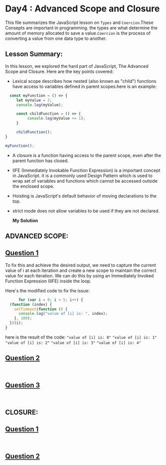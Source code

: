 
# Day4 : Advanced Scope and Closure
This file summarizes the JavaScript lesson on `Types` and `Coercion`.These Consepts are important in programming. the types are what determine the amount of memory allocated to save a value.`Coercion` is the process of converting a value from one data type to another. 

## Lesson Summary:
In this lesson, we explored the hard part of JavaScript, The Advanced Scope and Closure. Here are the key points covered:

* Lexical scope describes how nested (also known as "child") functions have access to variables defined in parent scopes.here is an example:
```jsx
  const myFunction = () => {
     let myValue = 2;
     console.log(myValue);

     const childFunction = () => {
          console.log(myValue += 1);
     }

     childFunction();
}

myFunction();
```
* A closure is a function having access to the parent scope, even after the parent function has closed.
* IIFE (Immediately Invokable Function Expression) is a important concept in JavaScript. it is a commonly used Design Pattern which is used to wrap set of variables and functions which cannot be accessed outside the enclosed scope.
* Hoisting is JavaScript's default behavior of moving declarations to the top.
* strict mode does not allow variables to be used if they are not declared.
  

  **My Solution**   
## ADVANCED SCOPE:
## [Question 1](https://github.com/orjwan-alrajaby/gsg-expressjs-backend-training-2023/blob/main/learning-sprint-1/week3-day4-tasks/tasks.md)

To fix this and achieve the desired output, we need to capture the current value of i at each iteration and create a new scope to maintain the correct value for each iteration. We can do this by using an Immediately Invoked Function Expression (IIFE) inside the loop.

Here's the modified code to fix the issue:
```jsx
      for (var i = 0; i < 5; i++) {
  (function (index) {
    setTimeout(function () {
      console.log("value of [i] is: ", index);
    }, 100);
  })(i);
}

```
here is the result of the code: 
`"value of [i] is: 0"`
`"value of [i] is: 1"`
`"value of [i] is: 2"`
`"value of [i] is: 3"`
`"value of [i] is: 4"`

## [Question 2](https://github.com/orjwan-alrajaby/gsg-expressjs-backend-training-2023/blob/main/learning-sprint-1/week3-day4-tasks/tasks.md)

```jsx
      
```
## [Question 3](https://github.com/orjwan-alrajaby/gsg-expressjs-backend-training-2023/blob/main/learning-sprint-1/week3-day4-tasks/tasks.md)

```jsx
      
```
## CLOSURE:
## [Question 1](https://github.com/orjwan-alrajaby/gsg-expressjs-backend-training-2023/blob/main/learning-sprint-1/week3-day4-tasks/tasks.md)

```jsx
      
```
## [Question 2](https://github.com/orjwan-alrajaby/gsg-expressjs-backend-training-2023/blob/main/learning-sprint-1/week3-day4-tasks/tasks.md)

```jsx
      
```
